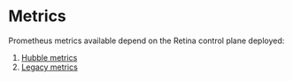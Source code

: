 # Metrics

Prometheus metrics available depend on the Retina control plane deployed:

1. [Hubble metrics](./hubble_metrics.md)
2. [Legacy metrics](./modes/modes.md)
